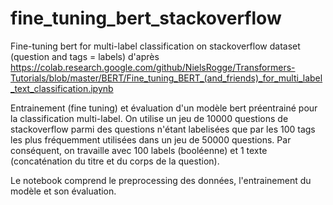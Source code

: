 # fine_tuning_bert_stackoverflow
Fine-tuning bert for multi-label classification on stackoverflow dataset (question and tags = labels) d'après https://colab.research.google.com/github/NielsRogge/Transformers-Tutorials/blob/master/BERT/Fine_tuning_BERT_(and_friends)_for_multi_label_text_classification.ipynb

Entrainement (fine tuning) et évaluation d'un modèle bert préentrainé pour la classification multi-label.
On utilise un jeu de 10000 questions de stackoverflow parmi des questions n'étant labelisées que par les 100 tags les plus fréquemment utilisées dans un jeu de 50000 questions.
Par conséquent, on travaille avec 100 labels (booléenne) et 1 texte (concaténation du titre et du corps de la question).

Le notebook comprend le preprocessing des données, l'entrainement du modèle et son évaluation.




